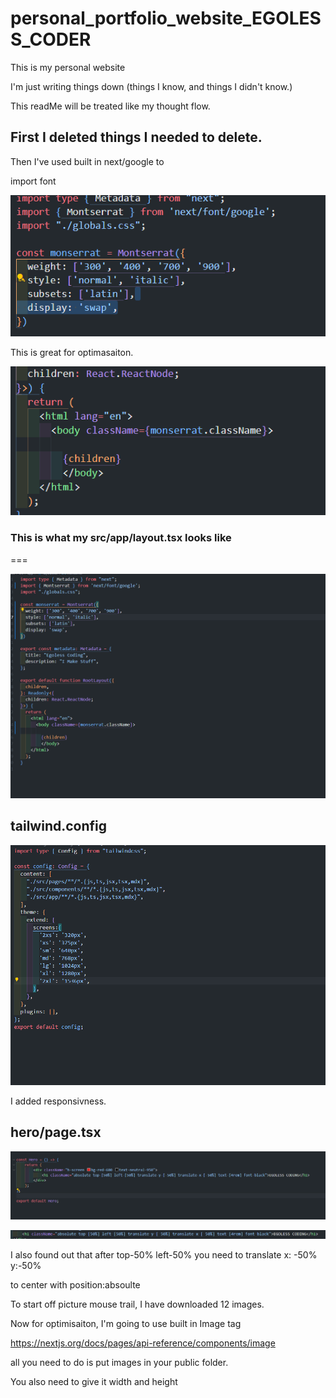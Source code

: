 # personal_portfolio_website_EGOLESS_CODER
 This is my personal website



I'm just writing things down (things I know, and things I didn't know.)

This readMe will be treated like my thought flow.


## First I deleted things I needed to delete.

Then I've used built in next/google to 

import font 

![alt text](image-1.png)

This is great for optimasaiton. 

![alt text](image-2.png)



### This is what my src/app/layout.tsx looks like
===


![alt text](image-3.png)

## tailwind.config

![alt text](image-4.png)

I added responsivness.



## hero/page.tsx

![alt text](image.png)


![alt text](image-5.png)

I also found out that after top-50% left-50% you need to translate x: -50% y:-50%

to center with position:absoulte 


To start off picture mouse trail, I have downloaded 12 images.

Now for optimisaiton, I'm going to use built in Image tag 

https://nextjs.org/docs/pages/api-reference/components/image


all you need to do is put images in your public folder.

You also need to give it width and height

